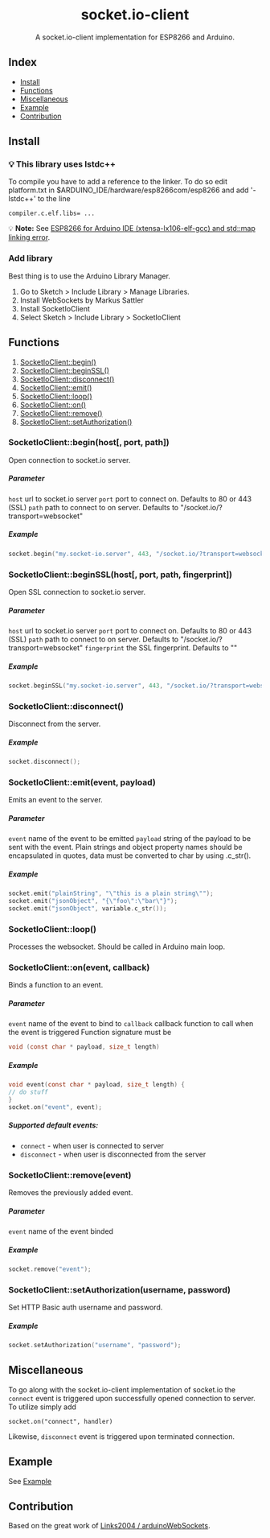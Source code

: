 <h1 align="center">socket.io-client</h1>

<p align = "center">A socket.io-client implementation for ESP8266 and Arduino.</p>

## Index
- [Install](#install)
- [Functions](#functions)
- [Miscellaneous](#miscellaneous)
- [Example](#example)
- [Contribution](#contribution)

## Install <a name = "install"></a>

### 💡 This library uses lstdc++
To compile you have to add a reference to the linker. 
To do so edit platform.txt in $ARDUINO_IDE/hardware/esp8266com/esp8266 and add '-lstdc++' to the line 
```
compiler.c.elf.libs= ...
```
💡 **Note:** See [ESP8266 for Arduino IDE (xtensa-lx106-elf-gcc) and std::map linking error](http://stackoverflow.com/questions/33450946/esp8266-for-arduino-ide-xtensa-lx106-elf-gcc-and-stdmap-linking-error).

### Add library
Best thing is to use the Arduino Library Manager.
1. Go to Sketch > Include Library > Manage Libraries.
2. Install WebSockets by Markus Sattler
3. Install SocketIoClient
4. Select Sketch > Include Library > SocketIoClient

## Functions <a name = "functions"></a>
1. [SocketIoClient::begin()](#begin)
2. [SocketIoClient::beginSSL()](#beginSSL)
3. [SocketIoClient::disconnect()](#disconnect)
4. [SocketIoClient::emit()](#emit)
5. [SocketIoClient::loop()](#loop)
6. [SocketIoClient::on()](#on)
7. [SocketIoClient::remove()](#remove)
8. [SocketIoClient::setAuthorization()](#setAuthorization)

### SocketIoClient::begin(host[, port, path]) <a name = "begin"></a>
Open connection to socket.io server.

##### Parameter
```host``` url to socket.io server
```port``` port to connect on. Defaults to 80 or 443 (SSL)
```path``` path to connect to on server. Defaults to "/socket.io/?transport=websocket"

##### Example
```c
socket.begin("my.socket-io.server", 443, "/socket.io/?transport=websocket");
```

### SocketIoClient::beginSSL(host[, port, path, fingerprint]) <a name = "beginSSL"></a>
Open SSL connection to socket.io server.

##### Parameter
```host``` url to socket.io server
```port``` port to connect on. Defaults to 80 or 443 (SSL)
```path``` path to connect to on server. Defaults to "/socket.io/?transport=websocket"
```fingerprint``` the SSL fingerprint. Defaults to ""

##### Example
```c
socket.beginSSL("my.socket-io.server", 443, "/socket.io/?transport=websocket", "26 96 1C 2A 51 07 FD 15 80 96 93 AE F7 32 CE B9 0D 01 55 C4");
```

### SocketIoClient::disconnect() <a name = "disconnect"></a>
Disconnect from the server.

##### Example
```c
socket.disconnect();
```

### SocketIoClient::emit(event, payload) <a name = "emit"></a>
Emits an event to the server.

##### Parameter
```event``` name of the event to be emitted
```payload``` string of the payload to be sent with the event. Plain strings and object property names should be encapsulated in quotes, data must be converted to char by using .c_str().

##### Example 
```c
socket.emit("plainString", "\"this is a plain string\"");
socket.emit("jsonObject", "{\"foo\":\"bar\"}");
socket.emit("jsonObject", variable.c_str());
```

### SocketIoClient::loop() <a name = "loop"></a>
Processes the websocket. Should be called in Arduino main loop.

### SocketIoClient::on(event, callback) <a name = "on"></a>
Binds a function to an event.

##### Parameter
```event``` name of the event to bind to
```callback``` callback function to call when the event is triggered
Function signature must be
```c
void (const char * payload, size_t length)
```

##### Example
```c
void event(const char * payload, size_t length) {
// do stuff
}
socket.on("event", event);
```

##### Supported default events:
* `connect` - when user is connected to server
* `disconnect` - when user is disconnected from the server

### SocketIoClient::remove(event) <a name = "remove"></a>
Removes the previously added event.

##### Parameter
```event``` name of the event binded

##### Example
```c
socket.remove("event");
```

### SocketIoClient::setAuthorization(username, password) <a name = "setAuthorization"></a>
Set HTTP Basic auth username and password.

##### Example
```c
socket.setAuthorization("username", "password");
```

## Miscellaneous <a name = "miscellaneous"></a>
To go along with the socket.io-client implementation of socket.io the ```connect``` event is triggered upon successfully opened connection to server. To utilize simply add
```
socket.on("connect", handler)
```
Likewise, ```disconnect``` event is triggered upon terminated connection.

##  Example <a name = "example"></a>
See [Example](examples/BasicExample/BasicExample.ino)

## Contribution <a name = "contribution"></a>
Based on the great work of [Links2004 / arduinoWebSockets](https://github.com/Links2004/arduinoWebSockets).
